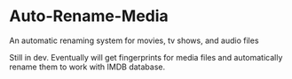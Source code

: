 # Auto-Rename-Media
An automatic renaming system for movies, tv shows, and audio files

Still in dev. Eventually will get fingerprints for media files and automatically rename them to work with IMDB database.
